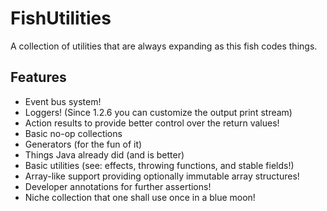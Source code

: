 # FishUtilities
A collection of utilities that are always expanding
as this fish codes things.

## Features
- Event bus system!
- Loggers! (Since 1.2.6 you can customize the output print stream)
- Action results to provide better control over the return values!
- Basic no-op collections
- Generators (for the fun of it)
- Things Java already did (and is better)
- Basic utilities (see: effects, throwing functions, and stable fields!)
- Array-like support providing optionally immutable array structures!
- Developer annotations for further assertions!
- Niche collection that one shall use once in a blue moon!